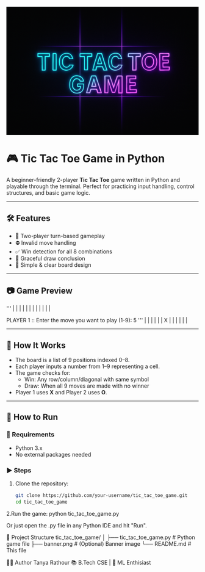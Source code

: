 ![Tic Tac Toe Banner](./tic_tac_toe_game_banner.png)


# 🎮 Tic Tac Toe Game in Python

A beginner-friendly 2-player **Tic Tac Toe** game written in Python and playable through the terminal. Perfect for practicing input handling, control structures, and basic game logic.

---

## 🛠️ Features

- 👥 Two-player turn-based gameplay
- ⛔ Invalid move handling
- ✅ Win detection for all 8 combinations
- 🤝 Graceful draw conclusion
- 🎯 Simple & clear board design

---

## 📷 Game Preview
'''
|   |   |   |
|   |   |   |
|   |   |   |

PLAYER 1 :: Enter the move you want to play (1-9): 5
'''
|   |   |   |
|   | X |   |
|   |   |   |


---

## 🧠 How It Works

- The board is a list of 9 positions indexed 0–8.
- Each player inputs a number from 1–9 representing a cell.
- The game checks for:
  - Win: Any row/column/diagonal with same symbol
  - Draw: When all 9 moves are made with no winner
- Player 1 uses **X** and Player 2 uses **O**.

---

## 🚀 How to Run

### 🔧 Requirements

- Python 3.x
- No external packages needed

### ▶️ Steps

1. Clone the repository:
   ```bash
   git clone https://github.com/your-username/tic_tac_toe_game.git
   cd tic_tac_toe_game
2.Run the game:
  python tic_tac_toe_game.py

Or just open the .py file in any Python IDE and hit "Run".

📁 Project Structure
tic_tac_toe_game/
│
├── tic_tac_toe_game.py    # Python game file
├── banner.png             # (Optional) Banner image
└── README.md              # This file


👩‍💻 Author
Tanya Rathour
📚 B.Tech CSE | 🎯  ML Enthisiast 


